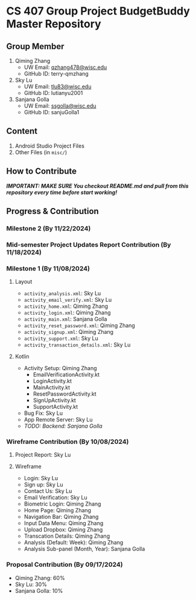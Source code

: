# CS 407 Group Project BudgetBuddy Master Repository

## Group Member  
1. Qiming Zhang
    * UW Email: qzhang478@wisc.edu
    * GitHub ID: terry-qmzhang
2. Sky Lu
    * UW Email: tlu83@wisc.edu
    * GitHub ID: lutianyu2001
3. Sanjana Golla
    * UW Email: ssgolla@wisc.edu
    * GitHub ID: sanjuGolla1

## Content

1. Android Studio Project Files
2. Other Files (in `misc/`)

## How to Contribute

***IMPORTANT: MAKE SURE You checkout README.md and pull from this repository every time before start working!***

## Progress & Contribution

### Milestone 2 (By 11/22/2024)  

### Mid-semester Project Updates Report Contribution (By 11/18/2024)

### Milestone 1 (By 11/08/2024)

1. Layout
    * `activity_analysis.xml`: Sky Lu
    * `activity_email_verify.xml`: Sky Lu
    * `activity_home.xml`: Qiming Zhang
    * `activity_login.xml`: Qiming Zhang
    * `activity_main.xml`: Sanjana Golla
    * `activity_reset_password.xml`: Qiming Zhang
    * `activity_signup.xml`: Qiming Zhang
    * `activity_support.xml`: Sky Lu
    * `activity_transaction_details.xml`: Sky Lu

2. Kotlin
    * Activity Setup: Qiming Zhang
        * EmailVerificationActivity.kt
        * LoginActivity.kt
        * MainActivity.kt
        * ResetPasswordActivity.kt
        * SignUpActivity.kt
        * SupportActivity.kt
    * Bug Fix: Sky Lu
    * App Remote Server: Sky Lu
    * *TODO: Backend: Sanjana Golla*


### Wireframe Contribution (By 10/08/2024)

1. Project Report: Sky Lu
2. Wireframe

    * Login: Sky Lu
    * Sign up: Sky Lu
    * Contact Us: Sky Lu
    * Email Verification: Sky Lu
    * Biometric Login: Qiming Zhang
    * Home Page: Qiming Zhang
    * Navigation Bar: Qiming Zhang
    * Input Data Menu: Qiming Zhang
    * Upload Dropbox: Qiming Zhang
    * Transcation Details: Qiming Zhang
    * Analysis (Default: Week): Qiming Zhang
    * Analysis Sub-panel (Month, Year): Sanjana Golla
  
### Proposal Contribution (By 09/17/2024)

* Qiming Zhang: 60%
* Sky Lu: 30%
* Sanjana Golla: 10%
